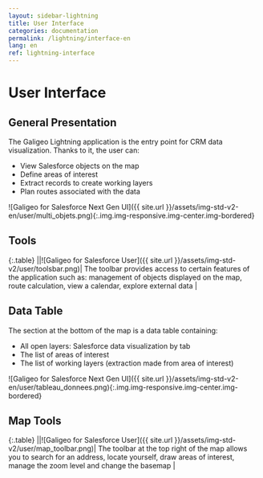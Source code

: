 ```yaml
---
layout: sidebar-lightning
title: User Interface
categories: documentation
permalink: /lightning/interface-en
lang: en
ref: lightning-interface
---
```


# User Interface

## General Presentation

The Galigeo Lightning application is the entry point for CRM data visualization. Thanks to it, the user can:

- View Salesforce objects on the map
- Define areas of interest
- Extract records to create working layers
- Plan routes associated with the data

![Galigeo for Salesforce Next Gen UI]({{ site.url }}/assets/img-std-v2-en/user/multi_objets.png){:.img.img-responsive.img-center.img-bordered}

## Tools

{:.table}
||![Galigeo for Salesforce User]({{ site.url }}/assets/img-std-v2/user/toolsbar.png)| The toolbar provides access to certain features of the application such as: management of objects displayed on the map, route calculation, view a calendar, explore external data |

## Data Table

The section at the bottom of the map is a data table containing:

- All open layers: Salesforce data visualization by tab
- The list of areas of interest
- The list of working layers (extraction made from area of interest)

![Galigeo for Salesforce Next Gen UI]({{ site.url }}/assets/img-std-v2-en/user/tableau_donnees.png){:.img.img-responsive.img-center.img-bordered}

## Map Tools

{:.table}
||![Galigeo for Salesforce User]({{ site.url }}/assets/img-std-v2/user/map_toolbar.png)| The toolbar at the top right of the map allows you to search for an address, locate yourself, draw areas of interest, manage the zoom level and change the basemap |
